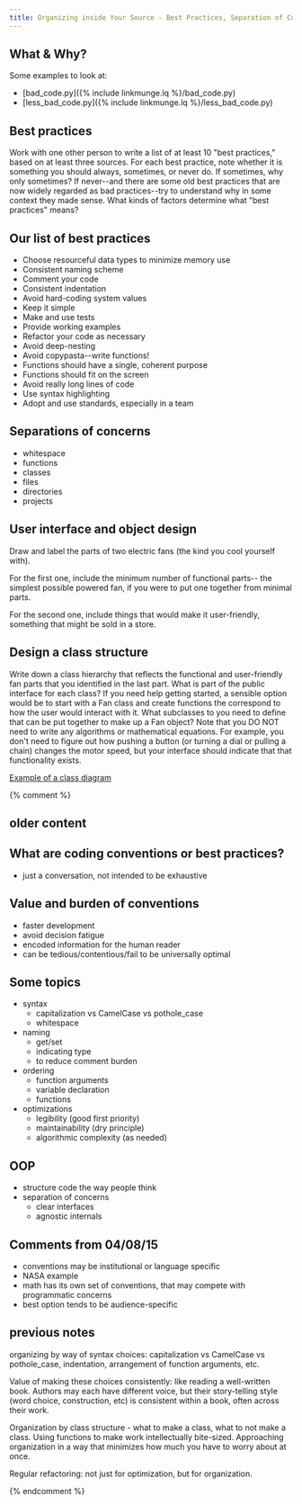 ```yaml
---
title: Organizing inside Your Source - Best Practices, Separation of Concerns
---
```


## What & Why?

Some examples to look at:
 - [bad_code.py]({% include linkmunge.lq %}/bad_code.py)
 - [less_bad_code.py]({% include linkmunge.lq %}/less_bad_code.py)

## Best practices
Work with one other person to write a list of at least 10 "best practices,"
based on at least three sources.  For each best practice, note whether it is
something you should always, sometimes, or never do.  If sometimes, why only
sometimes?  If never--and there are some old best practices that are now
widely regarded as bad practices--try to understand why in some context they
made sense.  What kinds of factors determine what "best practices" means?

## Our list of best practices

 - Choose resourceful data types to minimize memory use
 - Consistent naming scheme
 - Comment your code
 - Consistent indentation
 - Avoid hard-coding system values
 - Keep it simple
 - Make and use tests
 - Provide working examples
 - Refactor your code as necessary
 - Avoid deep-nesting
 - Avoid copypasta--write functions!
 - Functions should have a single, coherent purpose
 - Functions should fit on the screen
 - Avoid really long lines of code
 - Use syntax highlighting
 - Adopt and use standards, especially in a team

## Separations of concerns
 - whitespace
 - functions
 - classes
 - files
 - directories
 - projects

## User interface and object design
Draw and label the parts of two electric fans (the kind you cool yourself
with).  

For the first one, include the minimum number of functional parts--
the simplest possible powered fan, if you were to put one together from minimal
parts. 

For the second one, include things that would make it user-friendly,
something that might be sold in a store.

## Design a class structure
Write down a class hierarchy that reflects the functional and user-friendly
fan parts that you identified in the last part.  What is part of the public
interface for each class?  If you need help getting started, a sensible option
would be to start with a Fan class and create functions the correspond to how
the user would interact with it.  What subclasses to you need to define that
can be put together to make up a Fan object?  Note that you DO NOT need to
write any algorithms or mathematical equations.  For example, you don't need
to figure out how pushing a button (or turning a dial or pulling a chain)
changes the motor speed, but your interface should indicate that that
functionality exists.

[Example of a class diagram](http://web.gccaz.edu/~pbrown2/cis_225/projects/225P_Project_04_Class_Diagram_Auto_Shop.html)

{% comment %}

## older content
## What are coding conventions or best practices?
 - just a conversation, not intended to be exhaustive

## Value and burden of conventions
 - faster development
 - avoid decision fatigue
 - encoded information for the human reader
 - can be tedious/contentious/fail to be universally optimal

## Some topics
 - syntax
    - capitalization vs CamelCase vs pothole_case
    - whitespace
 - naming
    - get/set
    - indicating type
    - to reduce comment burden
 - ordering
    - function arguments
    - variable declaration
    - functions
 - optimizations
    - legibility (good first priority)
    - maintainability (dry principle)
    - algorithmic complexity (as needed)

## OOP
 - structure code the way people think
 - separation of concerns
    - clear interfaces
    - agnostic internals

## Comments from 04/08/15
 - conventions may be institutional or language specific
 - NASA example
 - math has its own set of conventions, that may compete with programmatic concerns
 - best option tends to be audience-specific


## previous notes

organizing by way of syntax choices: capitalization vs CamelCase vs pothole_case,
indentation, arrangement of function arguments, etc.

Value of making these choices consistently: like reading a well-written book.
Authors may each have different voice, but their story-telling style (word choice,
construction, etc) is consistent within a book, often across their work.

Organization by class structure - what to make a class, what to not make a class.
Using functions to make work intellectually bite-sized.  Approaching organization
in a way that minimizes how much you have to worry about at once.

Regular refactoring: not just for optimization, but for organization.

{% endcomment %}
